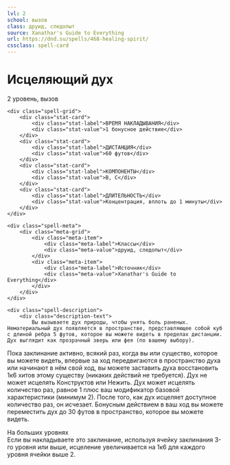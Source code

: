```yaml
---
lvl: 2
school: вызов
class: друид, следопыт
source: Xanathar's Guide to Everything
url: https://dnd.su/spells/468-healing-spirit/
cssclass: spell-card
---
```


<div class="spell-container">
    <div class="spell-header">
        <h1 class="spell-name">Исцеляющий дух</h1>
        <div class="spell-level">2 уровень, вызов</div>
    </div>
    
    <div class="spell-grid">
        <div class="stat-card">
            <div class="stat-label">ВРЕМЯ НАКЛАДЫВАНИЯ</div>
            <div class="stat-value">1 бонусное действие</div>
        </div>
        <div class="stat-card">
            <div class="stat-label">ДИСТАНЦИЯ</div>
            <div class="stat-value">60 футов</div>
        </div>
        <div class="stat-card">
            <div class="stat-label">КОМПОНЕНТЫ</div>
            <div class="stat-value">В, С</div>
        </div>
        <div class="stat-card">
            <div class="stat-label">ДЛИТЕЛЬНОСТЬ</div>
            <div class="stat-value">Концентрация, вплоть до 1 минуты</div>
        </div>
    </div>
    
    <div class="spell-meta">
        <div class="meta-grid">
            <div class="meta-item">
                <div class="meta-label">Классы</div>
                <div class="meta-value">друид, следопыт</div>
            </div>
            <div class="meta-item">
                <div class="meta-label">Источник</div>
                <div class="meta-value">Xanathar's Guide to Everything</div>
            </div>
        </div>
    </div>
    
    <div class="spell-description">
        <div class="description-text">
            Вы вызываете дух природы, чтобы унять боль раненых. Нематериальный дух появляется в пространстве, представляющее собой куб с длиной ребра 5 футов, которое вы можете видеть в пределах дистанции. Дух выглядит как прозрачный зверь или фея (по вашему выбору).
Пока заклинание активно, всякий раз, когда вы или существо, которое вы можете видеть, впервые за ход передвигаются в пространство духа или начинают в нём свой ход, вы можете заставить духа восстановить 1к6 хитов этому существу (никаких действий не требуется). Дух не может исцелять Конструктов или Нежить. Дух может исцелять количество раз, равное 1 плюс ваш модификатор базовой характеристики (минимум 2). После того, как дух исцеляет доступное количество раз, он исчезает.
Бонусным действием в ваш ход вы можете переместить дух до 30 футов в пространство, которое вы можете видеть.
        </div>
        <div class="higher-levels">
            <div class="higher-levels-title">На больших уровнях</div>
            <div class="higher-levels-text">
                Если вы накладываете это заклинание, используя ячейку заклинания 3-го уровня или выше, исцеление увеличивается на 1к6 для каждого уровня ячейки выше 2.
            </div>
        </div>
    </div>
</div>